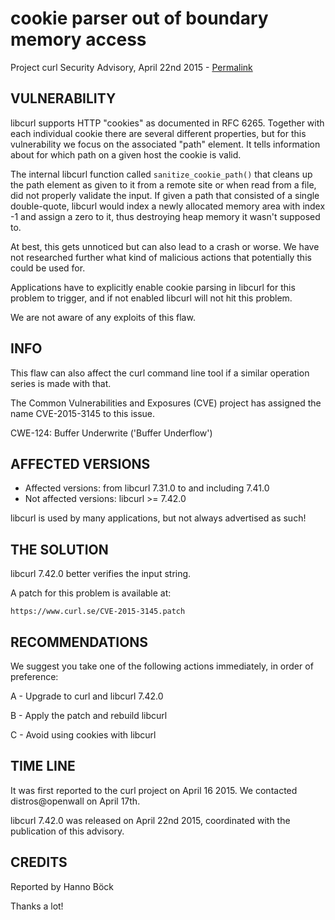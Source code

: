 cookie parser out of boundary memory access 
===========================================

Project curl Security Advisory, April 22nd 2015 -
[Permalink](https://www.curl.se/docs/CVE-2015-3145.html)

VULNERABILITY
-------------

libcurl supports HTTP "cookies" as documented in RFC 6265. Together with each
individual cookie there are several different properties, but for this
vulnerability we focus on the associated "path" element. It tells information
about for which path on a given host the cookie is valid.

The internal libcurl function called `sanitize_cookie_path()` that cleans up
the path element as given to it from a remote site or when read from a file,
did not properly validate the input. If given a path that consisted of a
single double-quote, libcurl would index a newly allocated memory area with
index -1 and assign a zero to it, thus destroying heap memory it wasn't
supposed to.

At best, this gets unnoticed but can also lead to a crash or worse. We have
not researched further what kind of malicious actions that potentially this
could be used for.

Applications have to explicitly enable cookie parsing in libcurl for this
problem to trigger, and if not enabled libcurl will not hit this problem.

We are not aware of any exploits of this flaw.

INFO
----

This flaw can also affect the curl command line tool if a similar operation
series is made with that.

The Common Vulnerabilities and Exposures (CVE) project has assigned the name
CVE-2015-3145 to this issue.

CWE-124: Buffer Underwrite ('Buffer Underflow')

AFFECTED VERSIONS
-----------------

- Affected versions: from libcurl 7.31.0 to and including 7.41.0
- Not affected versions: libcurl >= 7.42.0

libcurl is used by many applications, but not always advertised as such!

THE SOLUTION
------------

libcurl 7.42.0 better verifies the input string.

A patch for this problem is available at:

    https://www.curl.se/CVE-2015-3145.patch

RECOMMENDATIONS
---------------

We suggest you take one of the following actions immediately, in order of
preference:

A - Upgrade to curl and libcurl 7.42.0

B - Apply the patch and rebuild libcurl

C - Avoid using cookies with libcurl

TIME LINE
---------

It was first reported to the curl project on April 16 2015. We contacted
distros@openwall on April 17th.

libcurl 7.42.0 was released on April 22nd 2015, coordinated with the
publication of this advisory.

CREDITS
-------

Reported by Hanno Böck

Thanks a lot!

